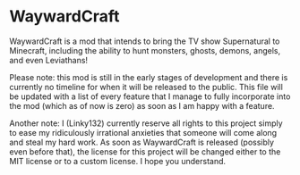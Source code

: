 # WaywardCraft
WaywardCraft is a mod that intends to bring the TV show Supernatural to Minecraft, including the ability to hunt monsters, ghosts, demons, angels, and even Leviathans!

Please note: this mod is still in the early stages of development and there is currently no timeline for when it will be released to the public. This file will be updated with a list of every feature that I manage to fully incorporate into the mod (which as of now is zero) as soon as I am happy with a feature.

Another note: I (Linky132) currently reserve all rights to this project simply to ease my ridiculously irrational anxieties that someone will come along and steal my hard work. As soon as WaywardCraft is released (possibly even before that), the license for this project will be changed either to the MIT license or to a custom license. I hope you understand.
